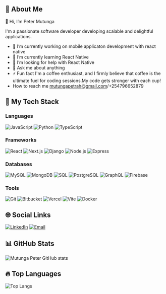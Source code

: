 
## 🌟 About Me 
👋 Hi, I’m Peter Mutunga

I'm a passionate software developer developing scalable and delightful applications.
- 🔭 I’m currently working on mobile applicaton development with react native
- 🌱 I’m currently learning React Native
- 🤔 I’m looking for help with React Native
- 💬 Ask me about anything
- ⚡ Fun fact  I'm a coffee enthusiast, and I firmly believe that coffee is the ultimate fuel for coding sessions.My code gets stronger with each cup!
-  How to reach me mutungapetrah@gmail.com/+254796652879

## 🚀 My Tech Stack

### Languages
![JavaScript](https://img.shields.io/badge/-JavaScript-F7DF1E?style=flat&logo=javascript&logoColor=black)
![Python](https://img.shields.io/badge/-Python-3776AB?style=flat&logo=python&logoColor=white)
![TypeScript](https://img.shields.io/badge/-TypeScript-007ACC?style=flat&logo=typescript&logoColor=white)

### Frameworks
![React](https://img.shields.io/badge/-React-61DAFB?style=flat&logo=react&logoColor=black)
![Next.js](https://img.shields.io/badge/-Next.js-000000?style=flat&logo=next.js&logoColor=white)
![Django](https://img.shields.io/badge/-Django-092E20?style=flat&logo=django&logoColor=white)
![Node.js](https://img.shields.io/badge/-Node.js-339933?style=flat&logo=node.js&logoColor=white)
![Express](https://img.shields.io/badge/-Express-000000?style=flat&logo=express&logoColor=white)

### Databases
![MySQL](https://img.shields.io/badge/-MySQL-4479A1?style=flat&logo=mysql&logoColor=white)
![MongoDB](https://img.shields.io/badge/-MongoDB-47A248?style=flat&logo=mongodb&logoColor=white)
![SQL](https://img.shields.io/badge/-SQL-4479A1?style=flat&logo=sql&logoColor=white)
![PostgreSQL](https://img.shields.io/badge/-PostgreSQL-336791?style=flat&logo=postgresql&logoColor=white)
![GraphQL](https://img.shields.io/badge/-GraphQL-E10098?style=flat&logo=graphql&logoColor=white)
![Firebase](https://img.shields.io/badge/-Firebase-FFCA28?style=flat&logo=firebase&logoColor=black)

### Tools
![Git](https://img.shields.io/badge/-Git-F05032?style=flat&logo=git&logoColor=white)
![Bitbucket](https://img.shields.io/badge/-Bitbucket-0052CC?style=flat&logo=bitbucket&logoColor=white)
![Vercel](https://img.shields.io/badge/-Vercel-000000?style=flat&logo=vercel&logoColor=white)
![Vite](https://img.shields.io/badge/-Vite-646CFF?style=flat&logo=vite&logoColor=white)
![Docker](https://img.shields.io/badge/-Docker-2496ED?style=flat&logo=docker&logoColor=white)

## 🌐 Social Links
[![LinkedIn](https://img.shields.io/badge/-LinkedIn-blue?style=flat&logo=LinkedIn)](https://www.linkedin.com/in/peter-mutunga-b8388a200/)
[![Email](https://img.shields.io/badge/-Email-blue?style=flat&logo=Gmail)](mailto:mutungapetrah@gmail.com)

## 📊 GitHub Stats
![Mutunga Peter GitHub stats](https://github-readme-stats.vercel.app/api?username=mutungapeter&show_icons=true&theme=radical)

## 🔥 Top Languages
![Top Langs](https://github-readme-stats.vercel.app/api/top-langs/?username=mutungapeter&layout=compact&theme=radical)


